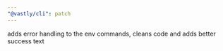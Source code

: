 ```yaml
---
"@vastly/cli": patch
---
```


adds error handling to the env commands, cleans code and adds better success text
